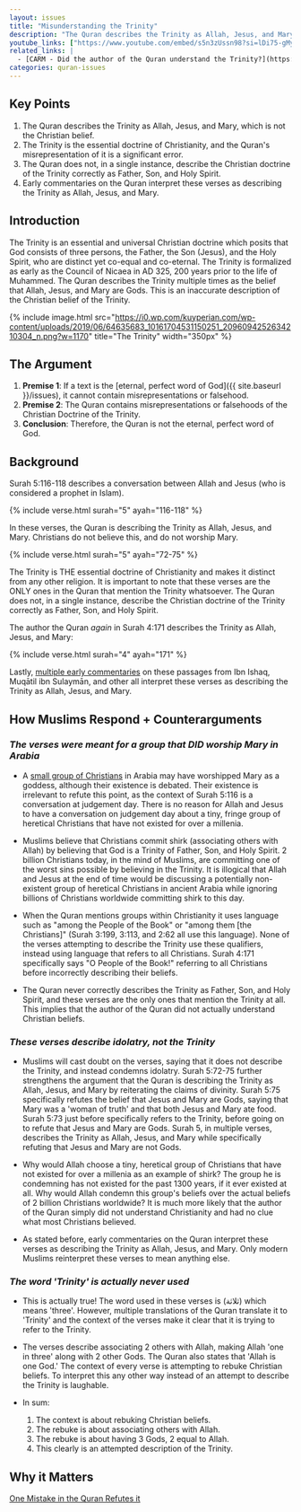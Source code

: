 ```yaml
---
layout: issues
title: "Misunderstanding the Trinity"
description: "The Quran describes the Trinity as Allah, Jesus, and Mary, which is not the Christian belief."
youtube_links: ["https://www.youtube.com/embed/s5n3zUssn98?si=lDi75-gMyM2IJbxZ", "https://www.youtube.com/embed/e1yBMFWmVHQ?si=be81kx-6locvbzHs", "https://www.youtube.com/embed/X50WqTyFcfo?si=os9IGvHk9xs7lbF5"]
related_links: |
  - [CARM - Did the author of the Quran understand the Trinity?](https://carm.org/islam/did-the-author-of-the-quran-understand-the-trinity/)
categories: quran-issues
---
```


## Key Points

1. The Quran describes the Trinity as Allah, Jesus, and Mary, which is not the Christian belief.
2. The Trinity is the essential doctrine of Christianity, and the Quran's misrepresentation of it is a significant error.
3. The Quran does not, in a single instance, describe the Christian doctrine of the Trinity correctly as Father, Son, and Holy Spirit.
4. Early commentaries on the Quran interpret these verses as describing the Trinity as Allah, Jesus, and Mary.

## Introduction

The Trinity is an essential and universal Christian doctrine which posits that God consists of three persons, the Father, the Son (Jesus), and the Holy Spirit, who are distinct yet co-equal and co-eternal. The Trinity is formalized as early as the Council of Nicaea in AD 325, 200 years prior to the life of Muhammed. The Quran describes the Trinity multiple times as the belief that Allah, Jesus, and Mary are Gods. This is an inaccurate description of the Christian belief of the Trinity.

{% include image.html src="https://i0.wp.com/kuyperian.com/wp-content/uploads/2019/06/64635683_10161704531150251_2096094252634210304_n.png?w=1170" title="The Trinity" width="350px" %}

## The Argument

1. **Premise 1**: If a text is the [eternal, perfect word of God]({{ site.baseurl }}/issues), it cannot contain misrepresentations or falsehood.
2. **Premise 2**: The Quran contains misrepresentations or falsehoods of the Christian Doctrine of the Trinity.
3. **Conclusion**: Therefore, the Quran is not the eternal, perfect word of God.

## Background

Surah 5:116-118 describes a conversation between Allah and Jesus (who is considered a prophet in Islam).

{% include verse.html surah="5" ayah="116-118" %}

In these verses, the Quran is describing the Trinity as Allah, Jesus, and Mary. Christians do not believe this, and do not worship Mary.

{% include verse.html surah="5" ayah="72-75" %}

The Trinity is THE essential doctrine of Christianity and makes it distinct from any other religion. It is important to note that these verses are the ONLY ones in the Quran that mention the Trinity whatsoever. The Quran does not, in a single instance, describe the Christian doctrine of the Trinity correctly as Father, Son, and Holy Spirit.

The author the Quran *again* in Surah 4:171 describes the Trinity as Allah, Jesus, and Mary:

{% include verse.html surah="4" ayah="171" %}

Lastly, [multiple early commentaries](https://carm.org/islam/did-the-author-of-the-quran-understand-the-trinity/) on these passages from Ibn Ishaq, Muqātil ibn Sulaymān, and other all interpret these verses as describing the Trinity as Allah, Jesus, and Mary.

## How Muslims Respond + Counterarguments

### *The verses were meant for a group that DID worship Mary in Arabia*
  - A [small group of Christians](https://en.wikipedia.org/wiki/Collyridianism) in Arabia may have worshipped Mary as a goddess, although their existence is debated. Their existence is irrelevant to refute this point, as the context of Surah 5:116 is a conversation at judgement day. There is no reason for Allah and Jesus to have a conversation on judgement day about a tiny, fringe group of heretical Christians that have not existed for over a millenia.

  - Muslims believe that Christians commit shirk (associating others with Allah) by believing that God is a Trinity of Father, Son, and Holy Spirit. 2 billion Christians today, in the mind of Muslims, are committing one of the worst sins possible by believing in the Trinity. It is illogical that Allah and Jesus at the end of time would be discussing a potentially non-existent group of heretical Christians in ancient Arabia while ignoring billions of Christians worldwide committing shirk to this day.

  - When the Quran mentions groups within Christianity it uses language such as "among the People of the Book" or "among them [the Christians]" (Surah 3:199, 3:113, and 2:62 all use this language). None of the verses attempting to describe the Trinity use these qualifiers, instead using language that refers to all Christians. Surah 4:171 specifically says "O People of the Book!" referring to all Christians before incorrectly describing their beliefs.

  - The Quran never correctly describes the Trinity as Father, Son, and Holy Spirit, and these verses are the only ones that mention the Trinity at all. This implies that the author of the Quran did not actually understand Christian beliefs.

### *These verses describe idolatry, not the Trinity*
  - Muslims will cast doubt on the verses, saying that it does not describe the Trinity, and instead condemns idolatry. Surah 5:72-75 further strengthens the argument that the Quran is describing the Trinity as Allah, Jesus, and Mary by reiterating the claims of divinity. Surah 5:75 specifically refutes the belief that Jesus and Mary are Gods, saying that Mary was a 'woman of truth' and that both Jesus and Mary ate food. Surah 5:73 just before specifically refers to the Trinity, before going on to refute that Jesus and Mary are Gods. Surah 5, in multiple verses, describes the Trinity as Allah, Jesus, and Mary while specifically refuting that Jesus and Mary are not Gods.

  - Why would Allah choose a tiny, heretical group of Christians that have not existed for over a millenia as an example of shirk? The group he is condemning has not existed for the past 1300 years, if it ever existed at all. Why would Allah condemn this group's beliefs over the actual beliefs of 2 billion Christians worldwide? It is much more likely that the author of the Quran simply did not understand Christianity and had no clue what most Christians believed.

  - As stated before, early commentaries on the Quran interpret these verses as describing the Trinity as Allah, Jesus, and Mary. Only modern Muslims reinterpret these verses to mean anything else.

### *The word 'Trinity' is actually never used*
  - This is actually true! The word used in these verses is (ثلاثة) which means 'three'. However, multiple translations of the Quran translate it to 'Trinity' and the context of the verses make it clear that it is trying to refer to the Trinity.

  - The verses describe associating 2 others with Allah, making Allah 'one in three' along with 2 other Gods. The Quran also states that 'Allah is one God.' The context of every verse is attempting to rebuke Christian beliefs. To interpret this any other way instead of an attempt to describe the Trinity is laughable.

  - In sum:
    1. The context is about rebuking Christian beliefs.
    2. The rebuke is about associating others with Allah.
    3. The rebuke is about having 3 Gods, 2 equal to Allah.
    4. This clearly is an attempted description of the Trinity.

## Why it Matters

[One Mistake in the Quran Refutes it](/quran/one-mistake/)
